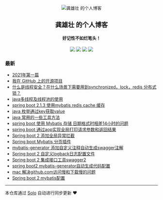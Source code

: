 <p align="center"><img alt="龚雄壮 的个人博客" src="https://avatars.githubusercontent.com/u/20435523?s=400&u=9ff98c7cd8c2648d048ce93809a1fa3fc8653b67&v=4"></p><h2 align="center">
龚雄壮 的个人博客
</h2>

<h4 align="center">好记性不如烂笔头！</h4>
<p align="center"><a title="龚雄壮 的个人博客" target="_blank" href="https://github.com/gongxiongzhuang/solo-blog"><img src="https://img.shields.io/github/last-commit/gongxiongzhuang/solo-blog.svg?style=flat-square&color=FF9900"></a>
<a title="GitHub repo size in bytes" target="_blank" href="https://github.com/gongxiongzhuang/solo-blog"><img src="https://img.shields.io/github/repo-size/gongxiongzhuang/solo-blog.svg?style=flat-square"></a>
<a title="Solo Version" target="_blank" href="https://github.com/88250/solo/releases"><img src="https://img.shields.io/badge/solo-4.3.1-f1e05a.svg?style=flat-square&color=blueviolet"></a>
<a title="Hits" target="_blank" href="https://github.com/88250/hits"><img src="https://hits.b3log.org/gongxiongzhuang/solo-blog.svg"></a></p>

### 最新

* [2021年第一篇](http://laog.net/articles/2021/04/26/1619422327906.html)
* [我在 GitHub 上的开源项目](http://laog.net/my-github-repos)
* [什么是线程安全？在什么场景下需要用到synchronized，lock，redis 分布式锁？](http://laog.net/articles/2019/05/29/1559130598031.html)
* [java多线程及线程池的使用](http://laog.net/articles/2019/05/10/1557481138414.html)
* [spring boot 2.1.3 使用mybatis redis cache 缓存](http://laog.net/articles/2019/03/28/1553769026833.html)
* [java 枚举通过key获取value](http://laog.net/articles/2019/03/25/1553486602371.html)
* [java 常用的一些工具方法](http://laog.net/articles/2019/03/14/1552567750854.html)
* [spring boot 使用 Mybatis 存储 日期格式时相差14小时的问题](http://laog.net/articles/2019/03/06/1551871080730.html)
* [spring boot 通过aop实现全局打印请求参数和返回结果](http://laog.net/articles/2019/02/26/1551161895369.html)
* [Spring boot 2 添加全局异常拦截](http://laog.net/articles/2019/02/26/1551150709612.html)
* [Spring boot Mybatis 分页插件](http://laog.net/articles/2019/02/26/1551149457913.html)
* [mybatis-generator 添加自定义注释自动生成swagger注解](http://laog.net/articles/2019/02/26/1551146043144.html)
* [Spring boot 2 自定义logback日志配置文件](http://laog.net/logback)
* [Spring boot 2 集成接口工具swagger2](http://laog.net/swagger2)
* [spring boot2 mybatis-generator自动生成代码配置](http://laog.net/articles/2019/02/21/1550715917045.html)
* [mac 解决github.com访问慢和下载慢的问题](http://laog.net/articles/2019/02/21/1550680868734.html)
* [Spring boot 2 mybatis配置](http://laog.net/mybatis)



---

本仓库通过 [Solo](https://github.com/88250/solo) 自动进行同步更新 ❤️ 